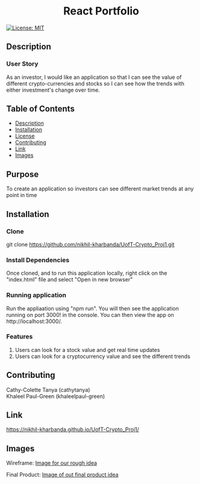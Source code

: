 


<h1 align="center">React Portfolio </h1>

  [![License: MIT](https://img.shields.io/badge/License-MIT-yellow.svg)](https://opensource.org/licenses/MIT) <br />

## Description
  
### User Story
As an investor, I would like an application so that I can see the value of different crypto-currencies and stocks so I can see how the trends with either investment's change over time.

## Table of Contents
  - [Description](#description)
  - [Installation](#installation)
  - [License](#license)
  - [Contributing](#contributing)
  - [Link](#Link)
  - [Images](#images)  

## Purpose
  To create an application so investors can see different market trends at any point in time
  
## Installation

### Clone
  git clone https://github.com/nikhil-kharbanda/UofT-Crypto_Proj1.git

### Install Dependencies
Once cloned, and to run this application locally, right click on the "index.html" file and select "Open in new browser"

### Running application
Run the appliaation using "npm run". You will then see the application running on port 3000! in the console. You can then view the app on http://localhost:3000/.

### Features
1. Users can look for a stock value and get real time updates
2. Users can look for a cryptocurrency value and see the different trends

## Contributing
  Cathy-Colette Tanya (cathytanya)  
  Khaleel Paul-Green (khaleelpaul-green)

## Link
  https://nikhil-kharbanda.github.io/UofT-Crypto_Proj1/

## Images

Wireframe:
[Image for our rough idea](Assets/imgs/wireframe.png)

Final Product:
[Image of out final product idea](Assets/imgs/FinalProduct.PNG)
